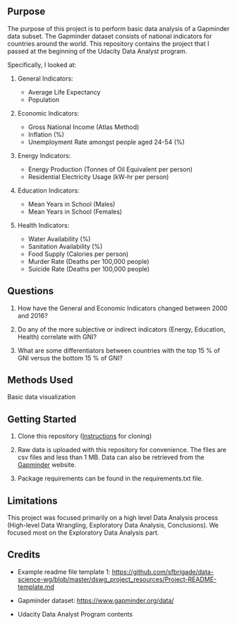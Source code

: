 ## Purpose

The purpose of this project is to perform basic data analysis of a Gapminder data subset. The Gapminder dataset consists of national indicators for countries around the world. This repository contains the project that I passed at the beginning of the Udacity Data Analyst program.

Specifically, I looked at:

1. General Indicators:
    * Average Life Expectancy
    * Population

2. Economic Indicators:
    * Gross National Income (Atlas Method)
    * Inflation (%)
    * Unemployment Rate amongst people aged 24-54 (%)

3. Energy Indicators:
    * Energy Production (Tonnes of Oil Equivalent per person)
    * Residential Electricity Usage (kW-hr per person)

4. Education Indicators:
    * Mean Years in School (Males)
    * Mean Years in School (Females)

5. Health Indicators:
    * Water Availability (%)
    * Sanitation Availability (%)
    * Food Supply (Calories per person)
    * Murder Rate (Deaths per 100,000 people)
    * Suicide Rate (Deaths per 100,000 people)

## Questions

1. How have the General and Economic Indicators changed between 2000 and 2016?

2. Do any of the more subjective or indirect indicators (Energy, Education, Health) correlate with GNI?

3. What are some differentiators between countries with the top 15 % of GNI versus the bottom 15 % of GNI?

## Methods Used

Basic data visualization

## Getting Started

1. Clone this repository ([Instructions](https://help.github.com/en/articles/cloning-a-repository) for cloning)

2. Raw data is uploaded with this repository for convenience. The files are csv files and less than 1 MB. Data can also be retrieved from the [Gapminder](https://www.gapminder.org/data/) website.

3. Package requirements can be found in the requirements.txt file.

## Limitations

This project was focused primarily on a high level Data Analysis process (High-level Data Wrangling, Exploratory Data Analysis, Conclusions). We focused most on the Exploratory Data Analysis part.

## Credits

* Example readme file template 1: https://github.com/sfbrigade/data-science-wg/blob/master/dswg_project_resources/Project-README-template.md

* Gapminder dataset: https://www.gapminder.org/data/

* Udacity Data Analyst Program contents
